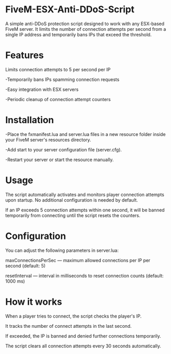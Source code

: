 # FiveM-ESX-Anti-DDoS-Script
A simple anti-DDoS protection script designed to work with any ESX-based FiveM server. It limits the number of connection attempts per second from a single IP address and temporarily bans IPs that exceed the threshold.

# Features
Limits connection attempts to 5 per second per IP

-Temporarily bans IPs spamming connection requests

-Easy integration with ESX servers

-Periodic cleanup of connection attempt counters

# Installation
-Place the fxmanifest.lua and server.lua files in a new resource folder inside your FiveM server's resources directory.

-Add start <resource-folder-name> to your server configuration file (server.cfg).

-Restart your server or start the resource manually.

# Usage
The script automatically activates and monitors player connection attempts upon startup. No additional configuration is needed by default.

If an IP exceeds 5 connection attempts within one second, it will be banned temporarily from connecting until the script resets the counters.

# Configuration
You can adjust the following parameters in server.lua:

maxConnectionsPerSec — maximum allowed connections per IP per second (default: 5)

resetInterval — interval in milliseconds to reset connection counts (default: 1000 ms)

# How it works
When a player tries to connect, the script checks the player's IP.

It tracks the number of connect attempts in the last second.

If exceeded, the IP is banned and denied further connections temporarily.

The script clears all connection attempts every 30 seconds automatically.
